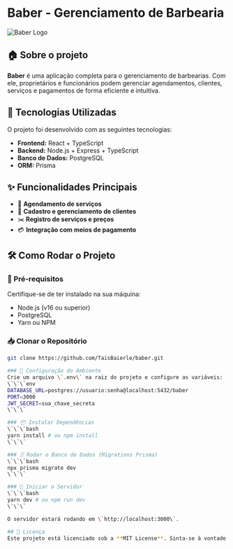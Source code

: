 # Baber - Gerenciamento de Barbearia

![Baber Logo](https://via.placeholder.com/600x200?text=Baber+Logo)

## 🏠 Sobre o projeto

**Baber** é uma aplicação completa para o gerenciamento de barbearias. Com ele, proprietários e funcionários podem gerenciar agendamentos, clientes, serviços e pagamentos de forma eficiente e intuitiva.

## 🚀 Tecnologias Utilizadas

O projeto foi desenvolvido com as seguintes tecnologias:

- **Frontend:** React + TypeScript
- **Backend:** Node.js + Express + TypeScript
- **Banco de Dados:** PostgreSQL
- **ORM:** Prisma

## ✨ Funcionalidades Principais

- 📅 **Agendamento de serviços**
- 👤 **Cadastro e gerenciamento de clientes**
- ✂️ **Registro de serviços e preços**
- 💳 **Integração com meios de pagamento**
  
## 🛠️ Como Rodar o Projeto

### 📌 Pré-requisitos
Certifique-se de ter instalado na sua máquina:
- Node.js (v16 ou superior)
- PostgreSQL
- Yarn ou NPM

### 📥 Clonar o Repositório
```bash
git clone https://github.com/TaisBaierle/baber.git

### 🔧 Configuração do Ambiente
Crie um arquivo \`.env\` na raiz do projeto e configure as variáveis:
\`\`\`env
DATABASE_URL=postgres://usuario:senha@localhost:5432/baber
PORT=3000
JWT_SECRET=sua_chave_secreta
\`\`\`

### 📦 Instalar Dependências
\`\`\`bash
yarn install # ou npm install
\`\`\`

### 🗄️ Rodar o Banco de Dados (Migrations Prisma)
\`\`\`bash
npx prisma migrate dev
\`\`\`

### 🚀 Iniciar o Servidor
\`\`\`bash
yarn dev # ou npm run dev
\`\`\`

O servidor estará rodando em \`http://localhost:3000\`.

## 📜 Licença
Este projeto está licenciado sob a **MIT License**. Sinta-se à vontade para usá-lo e contribuir!


